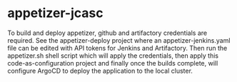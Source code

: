 # appetizer-jcasc

To build and deploy appetizer, github and artifactory credentials are required.
See the appetizer-deploy project where an appetizer-jenkins.yaml file can be edited with API tokens for Jenkins and Artifactory.
Then run the appetizer.sh shell script which will apply the credentials, then apply this code-as-configuration project and finally once the builds complete, will configure ArgoCD to deploy the application to the local cluster.

